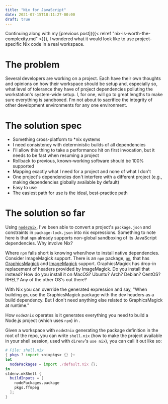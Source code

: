 ```yaml
---
title: "Nix for JavaScript"
date: 2021-07-15T18:11:27-00:00
draft: true
---
```


Continuing along with my [previous post]({{< relref "nix-is-worth-the-complexity.md" >}}), I wondered what it would look like to use project-specific Nix code in a real workspace.

# The problem

Several developers are working on a project. Each have their own thoughts and opinions on how their workspace should be setup and, especially so, what level of tolerance they have of project dependencies polluting the workstation's system-wide setup. I, for one, will go to great lengths to make sure everything is sandboxed. I'm not about to sacrifice the integrity of other development environments for any one environment.

# The solution spec

- Something cross-platform to \*nix systems
- I need consistency with deterministic builds of all dependencies
- I'll allow this thing to take a performance hit on first invocation, but it needs to be fast when resuming a project
- Rollback to previous, known-working software should be 100% supported
- Mapping exactly what I need for a project and none of what I don't
- One project's dependencies don't interfere with a different project (e.g., making dependencies globally available by default)
- Easy to use
- The easiest path for use is the ideal, best-practice path

# The solution so far

Using [`node2nix`][github-node2nix], I've been able to convert a project's `package.json` and constraints in `package-lock.json` into nix expressions. Something to note here is that `npm` already supports non-global sandboxing of its JavaScript dependencies. Why involve Nix?

Where `npm` falls short is knowing when/how to install native dependencies. Consider ImageMagick support. There is an `npm` package, [`gm`][npm-gm], that has [GraphicsMagick][homepage-graphicsmagick] and [ImageMagick][homepage-imagemagick] support. GraphicsMagick has drop-in replacement of headers provided by ImageMagick. Do you install that instead? How do you install it on MacOS? Ubuntu? Arch? Debian? CentOS? RHEL? Any of the other OS's out there?

With Nix you can override the generated expression and say, "When building `gm`, use the GraphicsMagick package with the dev headers as a build dependency. But I don't need anything else related to GraphicsMagick at runtime."

How `node2nix` operates is it generates everything you need to build a Node.js project (which uses `npm`) in <TODO />.

Given a workspace with `node2nix` generating the package definition in the root of the repo, you can write `shell.nix` (how to make the project available in your shell session, used with `direnv`'s `use nix`), you can call it out like so:

```nix
# File: shell.nix
{ pkgs ? import <nixpkgs> {} }:
let
  nodePackages = import ./default.nix {};
in
stdenv.mkShell {
  buildInputs = [
    nodePackages.package
    pkgs.ffmpeg
  ];
}
```

[github-node2nix]: https://github.com/svanderburg/node2nix
[npm-gm]: https://www.npmjs.com/package/gm
[homepage-graphicsmagick]: http://www.graphicsmagick.org
[homepage-imagemagick]: https://imagemagick.org
